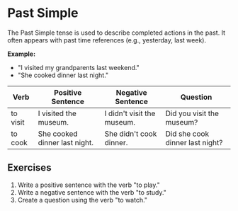 # Past Simple

The Past Simple tense is used to describe completed actions in the past. It often appears with past time references (e.g., yesterday, last week).

**Example:**
- "I visited my grandparents last weekend."
- "She cooked dinner last night."

| Verb        | Positive Sentence                  | Negative Sentence              | Question                             |
|-------------|------------------------------------|--------------------------------|--------------------------------------|
| to visit    | I visited the museum.              | I didn't visit the museum.     | Did you visit the museum?            |
| to cook     | She cooked dinner last night.      | She didn't cook dinner.        | Did she cook dinner last night?      |

## Exercises
1. Write a positive sentence with the verb "to play."
2. Write a negative sentence with the verb "to study."
3. Create a question using the verb "to watch."